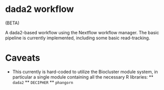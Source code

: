 # dada2 workflow

(BETA)

A dada2-based workflow using the Nextflow workflow manager.  The basic pipeline is currently implemented, including some basic read-tracking. 

# Caveats

* This currently is hard-coded to utilize the Biocluster module system, in particular a single module containing all the necessary R libraries:
** `dada2`
** `DECIPHER`
** `phangorn`


